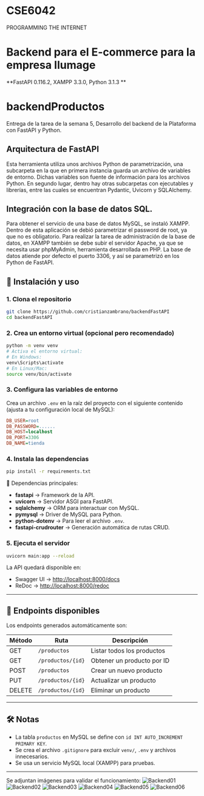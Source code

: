 # CSE6042
PROGRAMMING THE INTERNET

# Backend para el E-commerce para la empresa Ilumage

**FastAPI 0.116.2, XAMPP 3.3.0, Python 3.1.3 **

# backendProductos

Entrega de la tarea de la semana 5, Desarrollo del backend de la Plataforma con FastAPI y Python.  

## Arquitectura de FastAPI

Esta herramienta utiliza unos archivos Python de parametrización, una subcarpeta en la que en primera instancia guarda un archivo de variables de entorno. Dichas variables son fuente de información para los archivos Python.
En segundo lugar, dentro hay otras subcarpetas con ejecutables y librerías, entre las cuales se encuentran Pydantic, Uvicorn y SQLAlchemy.

## Integración con la base de datos SQL.

Para obtener el servicio de una base de datos MySQL, se instaló XAMPP. Dentro de esta aplicación se debió parametrizar el password de root, ya que no es obligatorio.
Para realizar la tarea de administración de la base de datos, en XAMPP también se debe subir el servidor Apache, ya que se necesita usar phpMyAdmin, herramienta desarrollada en PHP.
La base de datos atiende por defecto el puerto 3306, y así se parametrizó en los Python de FastAPI.

## 🚀 Instalación y uso

### 1. Clona el repositorio
```bash
git clone https://github.com/cristianzambrano/backendFastAPI
cd backendFastAPI
```

### 2. Crea un entorno virtual (opcional pero recomendado)
```bash
python -m venv venv
# Activa el entorno virtual:
# En Windows:
venv\Scripts\activate
# En Linux/Mac:
source venv/bin/activate
```

### 3. Configura las variables de entorno
Crea un archivo `.env` en la raíz del proyecto con el siguiente contenido (ajusta a tu configuración local de MySQL):

```ini
DB_USER=root
DB_PASSWORD=......
DB_HOST=localhost
DB_PORT=3306
DB_NAME=tienda
```

### 4. Instala las dependencias
```bash
pip install -r requirements.txt
```

📌 Dependencias principales:
- **fastapi** → Framework de la API.
- **uvicorn** → Servidor ASGI para FastAPI.
- **sqlalchemy** → ORM para interactuar con MySQL.
- **pymysql** → Driver de MySQL para Python.
- **python-dotenv** → Para leer el archivo `.env`.
- **fastapi-crudrouter** → Generación automática de rutas CRUD.

### 5. Ejecuta el servidor
```bash
uvicorn main:app --reload
```

La API quedará disponible en:
- Swagger UI → [http://localhost:8000/docs](http://localhost:8000/docs)  
- ReDoc → [http://localhost:8000/redoc](http://localhost:8000/redoc)

---

## 📌 Endpoints disponibles

Los endpoints generados automáticamente son:

| Método | Ruta             | Descripción                  |
|--------|------------------|------------------------------|
| GET    | `/productos`     | Listar todos los productos   |
| GET    | `/productos/{id}`| Obtener un producto por ID   |
| POST   | `/productos`     | Crear un nuevo producto      |
| PUT    | `/productos/{id}`| Actualizar un producto       |
| DELETE | `/productos/{id}`| Eliminar un producto         |

---

## 🛠 Notas
- La tabla `productos` en MySQL se define con `id INT AUTO_INCREMENT PRIMARY KEY`.
- Se crea el archivo `.gitignore` para excluir `venv/`, `.env` y archivos innecesarios.  
- Se usa un servicio MySQL local (XAMPP) para pruebas.  

---
Se adjuntan imágenes para validar el funcionamiento:
![Backend01](https://github.com/user-attachments/assets/239d9d48-f449-45db-ba2a-33487017d8e5)
![Backend02](https://github.com/user-attachments/assets/a6ef0718-b810-4557-88b8-fd79da834d9c)
![Backend03](https://github.com/user-attachments/assets/96f17a7b-28ae-4400-a54d-8bf64201dd7a)
![Backend04](https://github.com/user-attachments/assets/9bbe4fe2-71bb-4d67-8f7c-7f0c128c4e42)
![Backend05](https://github.com/user-attachments/assets/5c5a561b-4ae0-4683-b60c-c43e0f1b8be9)
![Backend06](https://github.com/user-attachments/assets/e773c984-4868-4784-b875-a31a66258803)


